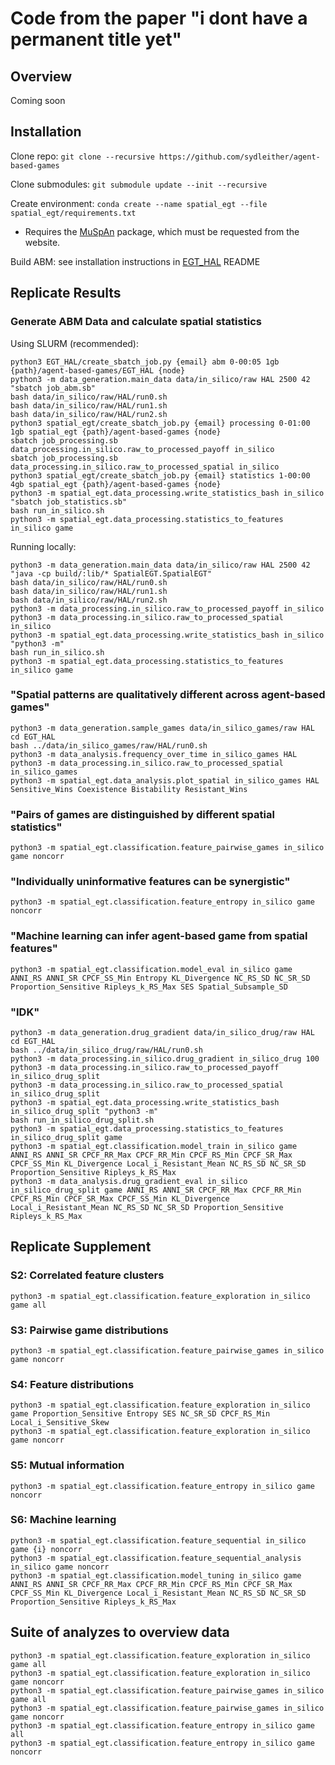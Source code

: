 # Code from the paper "i dont have a permanent title yet"

## Overview
Coming soon

## Installation
Clone repo: `git clone --recursive https://github.com/sydleither/agent-based-games`

Clone submodules: `git submodule update --init --recursive`

Create environment: `conda create --name spatial_egt --file spatial_egt/requirements.txt`
- Requires the [MuSpAn](https://www.muspan.co.uk/) package, which must be requested from the website.

Build ABM: see installation instructions in [EGT_HAL](https://github.com/sydleither/EGT_HAL) README

## Replicate Results

### Generate ABM Data and calculate spatial statistics
Using SLURM (recommended):
```
python3 EGT_HAL/create_sbatch_job.py {email} abm 0-00:05 1gb {path}/agent-based-games/EGT_HAL {node}
python3 -m data_generation.main_data data/in_silico/raw HAL 2500 42 "sbatch job_abm.sb"
bash data/in_silico/raw/HAL/run0.sh
bash data/in_silico/raw/HAL/run1.sh
bash data/in_silico/raw/HAL/run2.sh
python3 spatial_egt/create_sbatch_job.py {email} processing 0-01:00 1gb spatial_egt {path}/agent-based-games {node}
sbatch job_processing.sb data_processing.in_silico.raw_to_processed_payoff in_silico
sbatch job_processing.sb data_processing.in_silico.raw_to_processed_spatial in_silico
python3 spatial_egt/create_sbatch_job.py {email} statistics 1-00:00 4gb spatial_egt {path}/agent-based-games {node}
python3 -m spatial_egt.data_processing.write_statistics_bash in_silico "sbatch job_statistics.sb"
bash run_in_silico.sh
python3 -m spatial_egt.data_processing.statistics_to_features in_silico game
```

Running locally:
```
python3 -m data_generation.main_data data/in_silico/raw HAL 2500 42 "java -cp build/:lib/* SpatialEGT.SpatialEGT"
bash data/in_silico/raw/HAL/run0.sh
bash data/in_silico/raw/HAL/run1.sh
bash data/in_silico/raw/HAL/run2.sh
python3 -m data_processing.in_silico.raw_to_processed_payoff in_silico
python3 -m data_processing.in_silico.raw_to_processed_spatial in_silico
python3 -m spatial_egt.data_processing.write_statistics_bash in_silico "python3 -m"
bash run_in_silico.sh
python3 -m spatial_egt.data_processing.statistics_to_features in_silico game
```

### "Spatial patterns are qualitatively different across agent-based games"
```
python3 -m data_generation.sample_games data/in_silico_games/raw HAL
cd EGT_HAL
bash ../data/in_silico_games/raw/HAL/run0.sh
python3 -m data_analysis.frequency_over_time in_silico_games HAL
python3 -m data_processing.in_silico.raw_to_processed_spatial in_silico_games
python3 -m spatial_egt.data_analysis.plot_spatial in_silico_games HAL Sensitive_Wins Coexistence Bistability Resistant_Wins
```

### "Pairs of games are distinguished by different spatial statistics"
```
python3 -m spatial_egt.classification.feature_pairwise_games in_silico game noncorr
```

### "Individually uninformative features can be synergistic"
```
python3 -m spatial_egt.classification.feature_entropy in_silico game noncorr
```

### "Machine learning can infer agent-based game from spatial features"
```
python3 -m spatial_egt.classification.model_eval in_silico game ANNI_RS ANNI_SR CPCF_SS_Min Entropy KL_Divergence NC_RS_SD NC_SR_SD Proportion_Sensitive Ripleys_k_RS_Max SES Spatial_Subsample_SD
```

### "IDK"
```
python3 -m data_generation.drug_gradient data/in_silico_drug/raw HAL
cd EGT_HAL
bash ../data/in_silico_drug/raw/HAL/run0.sh
python3 -m data_processing.in_silico.drug_gradient in_silico_drug 100
python3 -m data_processing.in_silico.raw_to_processed_payoff in_silico_drug_split
python3 -m data_processing.in_silico.raw_to_processed_spatial in_silico_drug_split
python3 -m spatial_egt.data_processing.write_statistics_bash in_silico_drug_split "python3 -m"
bash run_in_silico_drug_split.sh
python3 -m spatial_egt.data_processing.statistics_to_features in_silico_drug_split game
python3 -m spatial_egt.classification.model_train in_silico game ANNI_RS ANNI_SR CPCF_RR_Max CPCF_RR_Min CPCF_RS_Min CPCF_SR_Max CPCF_SS_Min KL_Divergence Local_i_Resistant_Mean NC_RS_SD NC_SR_SD Proportion_Sensitive Ripleys_k_RS_Max
python3 -m data_analysis.drug_gradient_eval in_silico in_silico_drug_split game ANNI_RS ANNI_SR CPCF_RR_Max CPCF_RR_Min CPCF_RS_Min CPCF_SR_Max CPCF_SS_Min KL_Divergence Local_i_Resistant_Mean NC_RS_SD NC_SR_SD Proportion_Sensitive Ripleys_k_RS_Max
```

## Replicate Supplement

### S2: Correlated feature clusters
```
python3 -m spatial_egt.classification.feature_exploration in_silico game all
```

### S3: Pairwise game distributions
```
python3 -m spatial_egt.classification.feature_pairwise_games in_silico game noncorr
```

### S4: Feature distributions
```
python3 -m spatial_egt.classification.feature_exploration in_silico game Proportion_Sensitive Entropy SES NC_SR_SD CPCF_RS_Min Local_i_Sensitive_Skew
python3 -m spatial_egt.classification.feature_exploration in_silico game noncorr
```

### S5: Mutual information
```
python3 -m spatial_egt.classification.feature_entropy in_silico game noncorr
```

### S6: Machine learning
```
python3 -m spatial_egt.classification.feature_sequential in_silico game {i} noncorr
python3 -m spatial_egt.classification.feature_sequential_analysis in_silico game noncorr
python3 -m spatial_egt.classification.model_tuning in_silico game ANNI_RS ANNI_SR CPCF_RR_Max CPCF_RR_Min CPCF_RS_Min CPCF_SR_Max CPCF_SS_Min KL_Divergence Local_i_Resistant_Mean NC_RS_SD NC_SR_SD Proportion_Sensitive Ripleys_k_RS_Max
```

## Suite of analyzes to overview data
```
python3 -m spatial_egt.classification.feature_exploration in_silico game all
python3 -m spatial_egt.classification.feature_exploration in_silico game noncorr
python3 -m spatial_egt.classification.feature_pairwise_games in_silico game all
python3 -m spatial_egt.classification.feature_pairwise_games in_silico game noncorr
python3 -m spatial_egt.classification.feature_entropy in_silico game all
python3 -m spatial_egt.classification.feature_entropy in_silico game noncorr
```